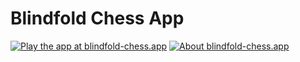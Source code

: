 # Blindfold Chess App

[![Play the app at blindfold-chess.app](https://img.shields.io/badge/Play%20Now-blue?style=for-the-badge)](https://blindfold-chess.app)
[![About blindfold-chess.app](https://img.shields.io/badge/About-darkgreen?style=for-the-badge)](https://blindfold-chess.app/about/)
